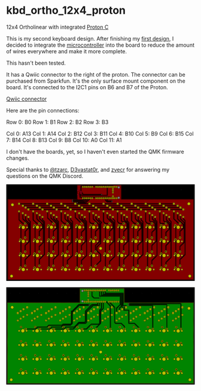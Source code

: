 # kbd_ortho_12x4_proton
 12x4 Ortholinear with integrated [Proton C](https://qmk.fm/proton-c/)

 This is my second keyboard design. After finishing my [first design](https://github.com/cerkit/kbd_ortho_12x4), I decided to integrate the [microcontroller](https://qmk.fm/proton-c/) into the board to reduce the amount of wires everywhere and make it more complete.

 This hasn't been tested.

 It has a Qwiic connector to the right of the proton. The connector can be purchased from Sparkfun. It's the only surface mount component on the board. It's connected to the I2C1 pins on B6 and B7 of the Proton.

 [Qwiic connector](https://www.sparkfun.com/products/14417)

Here are the pin connections:

Row 0: B0
Row 1: B1
Row 2: B2
Row 3: B3

Col 0: A13
Col 1: A14
Col 2: B12
Col 3: B11
Col 4: B10
Col 5: B9
Col 6: B15
Col 7: B14
Col 8: B13
Col 9: B8
Col 10: A0
Col 11: A1

I don't have the boards, yet, so I haven't even started the QMK firmware changes.

Special thanks to [@tzarc](https://github.com/tzarc), [D3vastat0r](https://github.com/D3vastat0r), and [zvecr](https://github.com/zvecr) for answering my questions on the QMK Discord.

![cerkit ortho with Proton C front](https://github.com/cerkit/kbd_ortho_12x4_proton/blob/master/cerkit_planck_proton_front_copper.png?raw=true)

![cerkit ortho with Proton C back](https://github.com/cerkit/kbd_ortho_12x4_proton/blob/master/cerkit_planck_proton_back_copper.png?raw=true)
